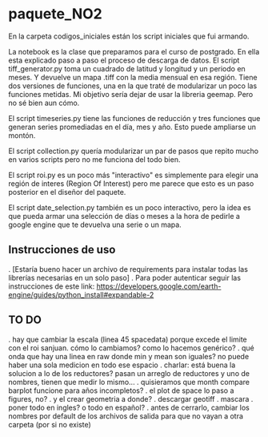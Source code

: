 # paquete_NO2

En la carpeta codigos_iniciales están los script iniciales que fui armando.

La notebook es la clase que preparamos para el curso de postgrado. En ella esta explicado paso a paso el proceso de descarga de datos.
El script tiff_generator.py toma un cuadrado de latitud y longitud y un periodo en meses. Y devuelve un mapa .tiff con la media mensual en esa región. Tiene dos versiones de funciones, una en la que traté de modularizar un poco las funciones metidas. Mi objetivo sería dejar de usar la libreria geemap. Pero no sé bien aun cómo.

El script timeseries.py tiene las funciones de reducción y tres funciones que generan series promediadas en el día, mes y año. Esto puede ampliarse un montón.

El script collection.py quería modularizar un par de pasos que repito mucho en varios scripts pero no me funciona del todo bien.

El script roi.py es un poco más "interactivo" es simplemente para elegir una región de interes (Region Of Interest) pero me parece que esto es un paso posterior en el diseñor del paquete.

El script date_selection.py también es un poco interactivo, pero la idea es que pueda armar una selección de días o meses a la hora de pedirle a google engine que te devuelva una serie o un mapa.

## Instrucciones de uso
. [Estaría bueno hacer un archivo de requirements para instalar todas las librerías necesarias en un solo paso]
. Para poder autenticar seguir las instrucciones de este link: https://developers.google.com/earth-engine/guides/python_install#expandable-2


## TO DO
. hay que cambiar la escala (linea 45 spacedata) porque excede el limite con el roi sanjuan. cómo lo cambiamos? como lo hacemos genérico?
. qué onda que hay una linea en raw donde min y mean son iguales? no puede haber una sola medicion en todo ese espacio 
. charlar: está buena la solucion a lo de los reductores? pasan un arreglo de reductores y uno de nombres, tienen que medir lo mismo...
. quisieramos que month compare barplot funcione para años incompletos? 
. el plot de space lo paso a figures, no?
. y el crear geometria a donde?
. descargar geotiff
. mascara
. poner todo en ingles? o todo en español?
. antes de cerrarlo, cambiar los nombres por default de los archivos de salida para que no vayan a otra carpeta (por si no existe)

<!--  fijarse qué de esto va y articularlo
apt-get install libproj-dev proj-data proj-bin
apt-get install libgeos-dev
pip install cython
pip install cartopy
apt-get -qq install python-cartopy python3-cartopy
pip uninstall -y shapely    # cartopy and shapely aren't friends (early 2020)
pip install shapely --no-binary shapely
